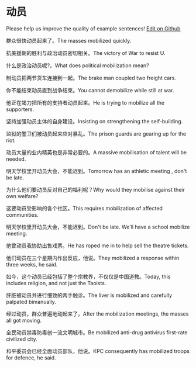 # 动员

Please help us improve the quality of example sentences! [Edit on Github](https://github.com/jiyushe/jiyu-example-sentence-source/blob/main/chinese/dongyuan.md)

<p><span class="chinese">群众很快动员起来了。</span><span class="english">The masses mobilized quickly.</span></p>

<p><span class="chinese">抗美援朝的胜利与政治动员密切相关。</span><span class="english">The victory of War to resist U.</span></p>

<p><span class="chinese">什么是政治动员呢?。</span><span class="english">What does political mobilization mean?</span></p>

<p><span class="chinese">制动员把两节货车连接到一起。</span><span class="english">The brake man coupled two freight cars.</span></p>

<p><span class="chinese">你不能结束动员直到战争结束。</span><span class="english">You cannot demobilize while still at war.</span></p>

<p><span class="chinese">他正在竭力把所有的支持者动员起来。</span><span class="english">He is trying to mobilize all the supporters.</span></p>

<p><span class="chinese">坚持加强动员主体的自身建设。</span><span class="english">Insisting on strengthening the self-building.</span></p>

<p><span class="chinese">监狱的警卫们被动员起来应对暴乱。</span><span class="english">The prison guards are gearing up for the riot.</span></p>

<p><span class="chinese">动员大量的业内精英也是非常必要的。</span><span class="english">A massive mobilisation of talent will be needed.</span></p>

<p><span class="chinese">明天学校里开动员大会，不能迟到。</span><span class="english">Tomorrow has an athletic meeting , don't be late.</span></p>

<p><span class="chinese">为什么他们要动员反对自己的福利呢？</span><span class="english">Why would they mobilise against their own welfare?</span></p>

<p><span class="chinese">这要动员受影响的各个社区。</span><span class="english">This requires mobilization of affected communities.</span></p>

<p><span class="chinese">明天学校里开动员大会，不能迟到。</span><span class="english">Don't be late. We'll have a school mobilize meeting.</span></p>

<p><span class="chinese">他曾动员我协助出售戏票。</span><span class="english">He has roped me in to help sell the theatre tickets.</span></p>

<p><span class="chinese">他们动员在三个星期内作出反应，他说。</span><span class="english">They mobilized a response within three weeks, he said.</span></p>

<p><span class="chinese">如今，这个动员已经包括了整个宗教界，不仅仅是中国道教。</span><span class="english">Today, this includes religion, and not just the Taoists.</span></p>

<p><span class="chinese">肝脏被动员并进行细致的两手触诊。</span><span class="english">The liver is mobilized and carefully palpated bimanually.</span></p>

<p><span class="chinese">经过动员，群众普遍地动起来了。</span><span class="english">After the mobilization meetings, the masses all got moving.</span></p>

<p><span class="chinese">全民动员禁毒防毒创一流文明城市。</span><span class="english">Be mobilized anti-drug antivirus first-rate civilized city.</span></p>

<p><span class="chinese">和平委员会已经全面动员部队，他说。</span><span class="english">KPC consequently has mobilized troops for defence, he said.</span></p>

